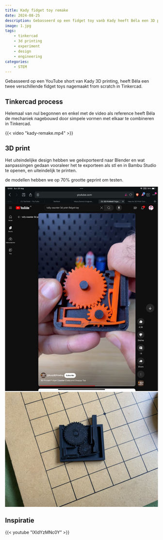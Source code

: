 ```yaml
---
title: Kady fidget toy remake
date: 2024-08-25
description: Gebasseerd op een fidget toy vanb Kady heeft Béla een 3D print gemaakt van zijn design
image: 1.jpg
tags: 
    - tinkercad
    - 3d printing
    - experiment
    - design
    - engineering
categories:
    - STEM
---
```


Gebasseerd op een YouTube short van Kady 3D printing, heeft Béla een twee verschillende fidget toys nagemaakt from scratch in Tinkercad.

<!--more-->

## Tinkercad process

Helemaal van nul begonnen en enkel met de video als reference heeft Béla de mechaniek nagebouwd door simpele vormen met elkaar te combineren in Tinkercad.

{{< video "kady-remake.mp4" >}}

## 3D print

Het uiteindelijke design hebben we geëxporteerd naar Blender en wat aanpassingen gedaan vooraleer het te exporteen als stl en in Bambu Studio te openen, en uiteindelijk te printen.

de modellen hebben we op 70% grootte geprint om testen.

![Image 1](1.jpg) ![Image 2](2.jpg)

## Inspiratie

{{< youtube "lXldYzMNc0Y" >}}
